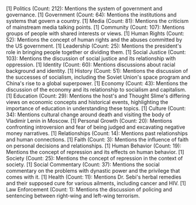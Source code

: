 [1] Politics (Count: 212): Mentions the system of government and governance.
[1] Government (Count: 64): Mentions the institutions and systems that govern a country.
[1] Media (Count: 81): Mentions the criticism of mainstream media talking points.
[1] Community (Count: 107): Mentions groups of people with shared interests or views.
[1] Human Rights (Count: 52): Mentions the concept of human rights and the abuses committed by the US government.
[1] Leadership (Count: 25): Mentions the president's role in bringing people together or dividing them.
[1] Social Justice (Count: 103): Mentions the discussion of social justice and its relationship with oppression.
[1] Identity (Count: 60): Mentions discussions about racial background and identity.
[1] History (Count: 51): Mentions the discussion of the successes of socialism, including the Soviet Union's space program and China's rise to a global superpower.
[1] Economy (Count: 43): Mentions the discussion of the economy and its relationship to socialism and capitalism.
[1] Education (Count: 29): Mentions the host's and Thought Slime's differing views on economic concepts and historical events, highlighting the importance of education in understanding these topics.
[1] Culture (Count: 34): Mentions cultural change around death and visiting the body of Vladimir Lenin in Moscow.
[1] Personal Growth (Count: 20): Mentions confronting introversion and fear of being judged and excavating negative money narratives.
[1] Relationships (Count: 14): Mentions past relationships and human connections.
[1] Faith (Count: 3): Mentions the influence of faith on personal decisions and relationships.
[1] Human Behavior (Count: 19): Mentions the concept of repression and its effects on human behavior.
[1] Society (Count: 25): Mentions the concept of repression in the context of society.
[1] Social Commentary (Count: 37): Mentions the social commentary on the problems with dynastic power and the privilege that comes with it.
[1] Health (Count: 11): Mentions Dr. Sebi's herbal remedies and their supposed cure for various ailments, including cancer and HIV.
[1] Law Enforcement (Count: 1): Mentions the discussion of policing and sentencing between right-wing and left-wing terrorism.
